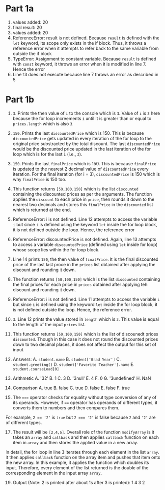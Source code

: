 # Part 1a
1. values added: 20
2. final result: 20
3. values added: 20
4. ReferenceError: result is not defined. Because `result` is defined with the `let` keyword, its scope only exists in the if block. Thus, it throws a reference error when it attempts to refer back to the same variable from outside the if block
5. TypeError: Assignment to constant variable. Because `result` is defined with `const` keyword, it throws an error when it is modified in line 7. Hence the error
6. Line 13 does not execute because line 7 throws an error as described in 5

# Part 1b
1. `3`. Prints the then value of `i` to the console which is `3`. Value of `i` is `3` here because the for loop increements `i` until it is greater than or equal to `prices.length` which is also `3`. 
2. `150`. Prints the last `discountedPrice` which is 150. This is because `discountedPrice` gets updated in every iteration of the for loop to the original price substracted by the total discount. The last `discountedPrice` would be the discounted price updated in the last iteration of the for loop which is for the last `i` (i.e., `3`).
3. `150`. Prints the last `finalPrice` which is 150. This is because `finalPrice` is updated to the nearest 2 decimal value of `discountedPrice` every iteration. For the final iteration (for i = 3), `discountedPrice` is 150 which is why `finalPrice` is 150 too. 
4. This function returns `[50,100,150]` which is the list `discounted` containing the discounted prices as per the arguments. The function applies the `discount` to each price in `price`, then rounds it down to the nearest two decimals and stores this `finalPrice` in the `discounted` list which is returned at the end. 
5. ReferenceError: i is not defined. Line 12 attempts to access the variable `i` but since `i` is defined using the keyword `let` inside the for loop block, it is not defined outside the loop. Hence, the reference error
6. ReferenceError: discountedPrice is not defined. Again, line 13 attempts to access a variable `discountedPrice` (defined using `let` inside for loop) whose scope lies within the for loop block. 
7. Line 14 prints `150`, the then value of `finalPrice`. It is the final discounted price of the last last proce in the `prices` list obtained after applying the discount and rounding it down. 
8. The function returns `[50,100,150]` which is the list `discounted` containing the final prices for each price in `prices` obtained after applying teh discount and rounding it down. 
9. ReferenceError: i is not defined. Line 11 attempts to access the variable `i` but since `i` is defined using the keyword `let` inside the for loop block, it is not defined outside the loop. Hence, the reference error.
10. `3`. Line 12 prints the value stored in `length` which is `3`. This value is equal to the length of the input `prices` list. 
11. This function returns `[50,100,150]` which is the list of discounedt prices `discounted`. Though in this case it does not round the discounted prices down to two decimal places, it does not affect the output for this set of input. 
12. Answers:
    A. `student.name`
    B. `student['Grad Year']`
    C. `student.greeting()`
    D. `student['Favorite Teacher'].name`
    E. `student.courseLoad[0]`

13. Arithmetic
    A. '32'
    B. 1
    C. 3
    D. '3null'
    E. 4
    F. 0
    G. '3undefined'
    H. NaN

14. Comparison
    A. true
    B. false
    C. true
    D. false
    E. false
    F. true

15. The `===` operator checks for equality without type conversion of any of its operands. However, if `==` operator has operands of different types, it converts them to numbers and then compares them. 

For example, `2 == '2'` is `true` but `2 === '2'` is false because `2` and `'2'` are of different types. 

17.  The result will be `[2,4,6]`. Overall role of the function `modifyArray` is it takes an `array` and `callback` and then applies `callback` function on each item in `array` and then stores the applied value in a new array.

In detail, the for loop in line 3 iterates through each element in the list `array`. It then applies `callback` function on the array item and pushes that item onto the new array. In this example, it applies the function which doubles its input. Therefore, every element of the list returned is the double of the corresponding element in the input array `array`. 

19. Output (Note: 2 is printed after about 1s after 3 is printed):
1
4
3
2
